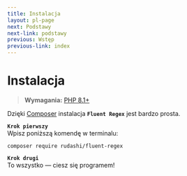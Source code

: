 ```yaml
---
title: Instalacja
layout: pl-page
next: Podstawy
next-link: podstawy
previous: Wstęp
previous-link: index
---
```


# Instalacja

> **Wymagania:** [PHP 8.1+](https://php.net/releases/)

Dzięki [Composer](https://getcomposer.org/) instalacja **`Fluent Regex`** jest bardzo prosta.  

**`Krok pierwszy`**  
Wpisz poniższą komendę w terminalu:

```shell
composer require rudashi/fluent-regex
```

**`Krok drugi`**  
To wszystko — ciesz się programem!
